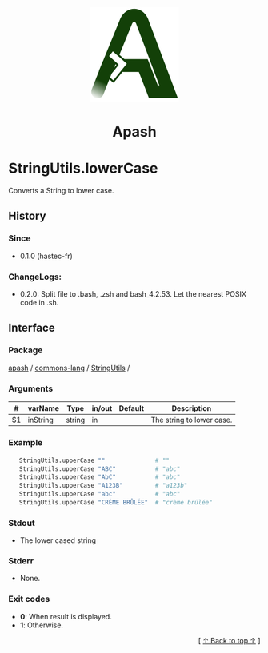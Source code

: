 
<div align='center' id='apash-top'>
  <a href='https://github.com/hastec-fr/apash'>
    <img alt='apash-logo' src='../../../../../../assets/apash-logo.svg'/>
  </a>

  # Apash
</div>


# StringUtils.lowerCase
Converts a String to lower case.

## History
### Since
  * 0.1.0 (hastec-fr)

### ChangeLogs:
 - 0.2.0: Split file to .bash, .zsh and bash_4.2.53. Let the nearest POSIX code in .sh.

## Interface
### Package
<!-- apash.packageBegin -->
[apash](../../../apash.md) / [commons-lang](../../commons-lang.md) / [StringUtils](../StringUtils.md) / 
<!-- apash.packageEnd -->

### Arguments
 | #      | varName        | Type          | in/out   | Default    | Description                           |
 |--------|----------------|---------------|----------|------------|---------------------------------------|
 | $1     | inString       | string        | in       |            | The string to lower case.             |

### Example
 ```bash
    StringUtils.upperCase ""              # ""
    StringUtils.upperCase "ABC"           # "abc"
    StringUtils.upperCase "AbC"           # "abc"
    StringUtils.upperCase "A123B"         # "a123b"
    StringUtils.upperCase "abc"           # "abc"
    StringUtils.upperCase "CRÈME BRÛLÉE"  # "crème brûlée"
 ```

### Stdout
  * The lower cased string
### Stderr
  * None.

### Exit codes
  * **0**: When result is displayed.
  * **1**: Otherwise.

  <div align='right'>[ <a href='#apash-top'>↑ Back to top ↑</a> ]</div>

